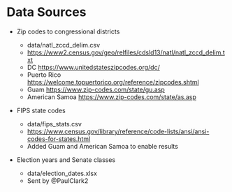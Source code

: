 # Data Sources

* Zip codes to congressional districts
    * data/natl_zccd_delim.csv
    * https://www2.census.gov/geo/relfiles/cdsld13/natl/natl_zccd_delim.txt
    * DC https://www.unitedstateszipcodes.org/dc/
    * Puerto Rico https://welcome.topuertorico.org/reference/zipcodes.shtml
    * Guam https://www.zip-codes.com/state/gu.asp
    * American Samoa https://www.zip-codes.com/state/as.asp

* FIPS state codes
    * data/fips_stats.csv
    * https://www.census.gov/library/reference/code-lists/ansi/ansi-codes-for-states.html
    * Added Guam and American Samoa to enable results

* Election years and Senate classes
    * data/election_dates.xlsx
    * Sent by @PaulClark2
